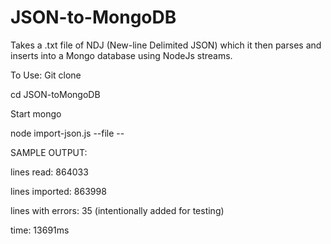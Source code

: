 # JSON-to-MongoDB
Takes a .txt file of NDJ (New-line Delimited JSON) which it then parses and inserts into a Mongo database using NodeJs streams.

To Use:
Git clone

cd JSON-toMongoDB

Start mongo

node import-json.js  --file  <file here> -- <mongo collection>

SAMPLE OUTPUT:

lines read: 864033

lines imported: 863998

lines with errors: 35 (intentionally added for testing)

time: 13691ms

